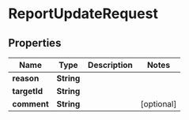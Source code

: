 
# ReportUpdateRequest

## Properties
Name | Type | Description | Notes
------------ | ------------- | ------------- | -------------
**reason** | **String** |  | 
**targetId** | **String** |  | 
**comment** | **String** |  |  [optional]



